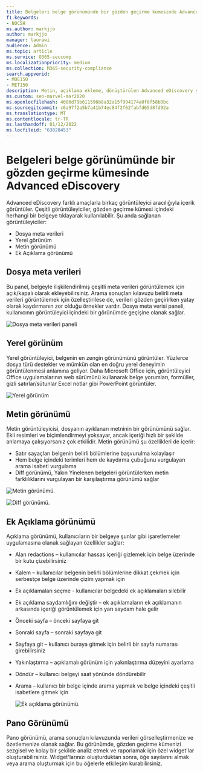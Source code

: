 ```yaml
---
title: Belgeleri belge görünümünde bir gözden geçirme kümesinde Advanced eDiscovery
f1.keywords:
- NOCSH
ms.author: markjjo
author: markjjo
manager: laurawi
audience: Admin
ms.topic: article
ms.service: O365-seccomp
ms.localizationpriority: medium
ms.collection: M365-security-compliance
search.appverid:
- MOE150
- MET150
description: Metin, açıklama ekleme, dönüştürülen Advanced eDiscovery yerel görünüm gibi içerikler için içeriği nasıl görüntüleynizi seçin.
ms.custom: seo-marvel-mar2020
ms.openlocfilehash: 4086d79b611596b8a32a15f994174a0f8f58b0bc
ms.sourcegitcommit: c6a97f2a5b7a41b74ec84f2f62fabfd65d8fd92a
ms.translationtype: MT
ms.contentlocale: tr-TR
ms.lasthandoff: 01/12/2022
ms.locfileid: "63028453"
---
```

# <a name="view-documents-in-a-review-set-in-advanced-ediscovery"></a>Belgeleri belge görünümünde bir gözden geçirme kümesinde Advanced eDiscovery

Advanced eDiscovery farklı amaçlarla birkaç görüntüleyici aracılığıyla içerik görüntüler. Çeşitli görüntüleyiciler, gözden geçirme kümesi içindeki herhangi bir belgeye tıklayarak kullanılabilir. Şu anda sağlanan görüntüleyiciler:

- Dosya meta verileri
- Yerel görünüm
- Metin görünümü
- Ek Açıklama görünümü

## <a name="file-metadata"></a>Dosya meta verileri

Bu panel, belgeyle ilişkilendirilmiş çeşitli meta verileri görüntülemek için açık/kapalı olarak ekleyebilirsiniz. Arama sonuçları kılavuzu belirli meta verileri görüntülemek için özelleştirilese de, verileri gözden geçirirken yatay olarak kaydırmanın zor olduğu örnekler vardır. Dosya meta verisi paneli, kullanıcının görüntüleyici içindeki bir görünümde geçişine olanak sağlar.

![Dosya meta verileri paneli
](../media/Reviewimage2.png)

## <a name="native-view"></a>Yerel görünüm

Yerel görüntüleyici, belgenin en zengin görünümünü görüntüler. Yüzlerce dosya türü destekler ve mümkün olan en doğru yerel deneyimin  görüntülenmesi anlamına geliyor. Daha Microsoft Office için, görüntüleyici Office uygulamalarının web sürümünü kullanarak belge yorumları, formüller, gizli satırlar/sütunlar Excel notlar gibi PowerPoint görüntüler.

![Yerel görünüm
](../media/Reviewimage3.png)

## <a name="text-view"></a>Metin görünümü

Metin görüntüleyicisi, dosyanın ayıklanan metninin bir görünümünü sağlar. Ekli resimleri ve biçimlendirmeyi yoksayar, ancak içeriği hızlı bir şekilde anlamaya çalışıyorsanız çok etkilidir. Metin görünümü şu özellikleri de içerir:

- Satır sayaçları belgenin belirli bölümlerine başvurulma kolaylaşır
- Hem belge içindeki terimleri hem de kaydırma çubuğunu vurgulayan arama isabeti vurgulama
- Diff görünümü, Yakın Yinelenen belgeleri görüntülerken metin farklılıklarını vurgulayan bir karşılaştırma görünümü sağlar

![Metin görünümü.](../media/Reviewimage4.png)

![Diff görünümü.](../media/Reviewimage5.png)

## <a name="annotate-view"></a>Ek Açıklama görünümü

Açıklama görünümü, kullanıcıların bir belgeye şunlar gibi işaretlemeler uygulamasına olanak sağlayan özellikler sağlar:

- Alan redactions – kullanıcılar hassas içeriği gizlemek için belge üzerinde bir kutu çizebilirsiniz
- Kalem – kullanıcılar belgenin belirli bölümlerine dikkat çekmek için serbestçe belge üzerinde çizim yapmak için
- Ek açıklamaları seçme - kullanıcılar belgedeki ek açıklamaları silebilir
- Ek açıklama saydamlığını değiştir – ek açıklamaların ek açıklamanın arkasında içeriği görüntülemek için yarı saydam hale gelir
- Önceki sayfa – önceki sayfaya git
- Sonraki sayfa – sonraki sayfaya git
- Sayfaya git – kullanıcı buraya gitmek için belirli bir sayfa numarası girebilirsiniz
- Yakınlaştırma – açıklamalı görünüm için yakınlaştırma düzeyini ayarlama
- Döndür – kullanıcı belgeyi saat yönünde döndürebilir
- Arama – kullanıcı bir belge içinde arama yapmak ve belge içindeki çeşitli isabetlere gitmek için

  ![Ek açıklama görünümü.](../media/Reviewimage1.png)

## <a name="dashboard-view"></a>Pano Görünümü

Pano görünümü, arama sonuçları kılavuzunda verileri görselleştirmenize ve özetlemenize olanak sağlar. Bu görünümde, gözden geçirme kümenizi sezgisel ve kolay bir şekilde analiz etmek ve raporlamak için özel widget'lar oluşturabilirsiniz. Widget'larınızı oluşturduktan sonra, öğe sayılarını almak veya arama oluşturmak için bu öğelerle etkileşim kurabilirsiniz.
